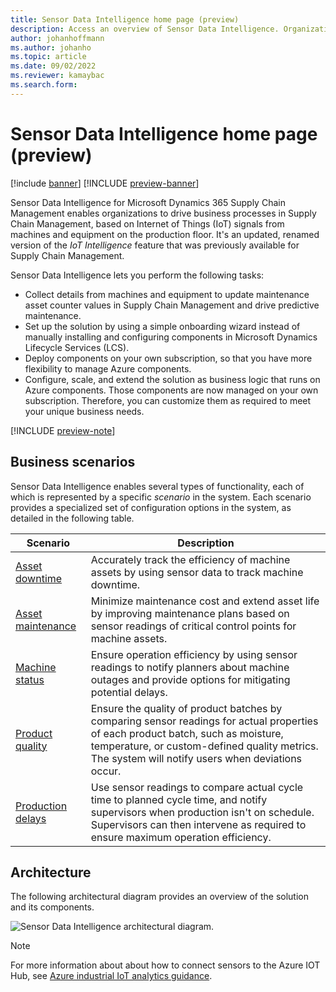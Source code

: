 ```yaml
---
title: Sensor Data Intelligence home page (preview)
description: Access an overview of Sensor Data Intelligence. Organizations can use this feature to drive business processes in Microsoft Dynamics 365 Supply Chain Management.
author: johanhoffmann
ms.author: johanho
ms.topic: article
ms.date: 09/02/2022
ms.reviewer: kamaybac
ms.search.form:
---
```


# Sensor Data Intelligence home page (preview)

[!include [banner](../includes/banner.md)]
[!INCLUDE [preview-banner](~/../shared-content/shared/preview-includes/preview-banner.md)]

<!-- KFM: Preview until further notice -->

Sensor Data Intelligence for Microsoft Dynamics 365 Supply Chain Management enables organizations to drive business processes in Supply Chain Management, based on Internet of Things (IoT) signals from machines and equipment on the production floor. It's an updated, renamed version of the *IoT Intelligence* feature that was previously available for Supply Chain Management.

Sensor Data Intelligence lets you perform the following tasks:

- Collect details from machines and equipment to update maintenance asset counter values in Supply Chain Management and drive predictive maintenance.
- Set up the solution by using a simple onboarding wizard instead of manually installing and configuring components in Microsoft Dynamics Lifecycle Services (LCS).
- Deploy components on your own subscription, so that you have more flexibility to manage Azure components.
- Configure, scale, and extend the solution as business logic that runs on Azure components. Those components are now managed on your own subscription. Therefore, you can customize them as required to meet your unique business needs.

[!INCLUDE [preview-note](~/../shared-content/shared/preview-includes/preview-note-d365.md)]

## Business scenarios

Sensor Data Intelligence enables several types of functionality, each of which is represented by a specific *scenario* in the system. Each scenario provides a specialized set of configuration options in the system, as detailed in the following table.

| Scenario | Description |
|---|---|
| [Asset downtime](sdi-scenario-asset-downtime.md) | Accurately track the efficiency of machine assets by using sensor data to track machine downtime. |
| [Asset maintenance](sdi-scenario-asset-maintenance.md) | Minimize maintenance cost and extend asset life by improving maintenance plans based on sensor readings of critical control points for machine assets. |
| [Machine status](sdi-scenario-equipment-downtime.md) | Ensure operation efficiency by using sensor readings to notify planners about machine outages and provide options for mitigating potential delays. |
| [Product quality](sdi-scenario-product-quality.md) | Ensure the quality of product batches by comparing sensor readings for actual properties of each product batch, such as moisture, temperature, or custom-defined quality metrics. The system will notify users when deviations occur. |
| [Production delays](sdi-scenario-production-delays.md) | Use sensor readings to compare actual cycle time to planned cycle time, and notify supervisors when production isn't on schedule. Supervisors can then intervene as required to ensure maximum operation efficiency. |

## Architecture

The following architectural diagram provides an overview of the solution and its components.

![Sensor Data Intelligence architectural diagram.](media/sdi-architecture.png "Sensor Data Intelligence architectural diagram")

> [!NOTE]
> For more information about about how to connect sensors to the Azure IOT Hub, see [Azure industrial IoT analytics guidance](/azure/architecture/guide/iiot-guidance/iiot-architecture).

